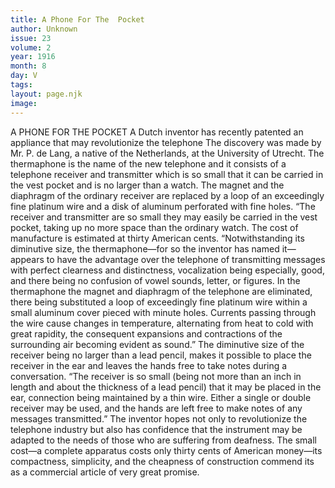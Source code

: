 ```yaml
---
title: A Phone For The  Pocket
author: Unknown
issue: 23
volume: 2
year: 1916
month: 8
day: V
tags:
layout: page.njk
image:
---
```

A PHONE FOR THE POCKET       A Dutch inventor has recently patented an appliance that may revolutionize the telephone The discovery was made by Mr. P. de Lang, a native of the Netherlands, at the University of Utrecht.       The thermaphone is the name of the new telephone and it consists of a telephone receiver and transmitter which is so small that it can be carried in the vest pocket and is no larger than a watch. The magnet and the diaphragm of the ordinary receiver are replaced by a loop of an exceedingly fine platinum wire and a disk of aluminum perforated with fine holes.       “The receiver and transmitter are so small they may easily be carried in the vest pocket, taking up no more space than the ordinary watch. The cost of manufacture is estimated at thirty American cents.       “Notwithstanding its diminutive size, the thermaphone—for so the inventor has named it— appears to have the advantage over the telephone of transmitting messages with perfect clearness and distinctness, vocalization being especially, good, and there being no confusion of vowel sounds, letter, or figures. In the thermaphone the magnet and diaphragm of the telephone are eliminated, there being substituted a loop of exceedingly fine platinum wire within a small aluminum cover pieced with minute holes. Currents passing through the wire cause changes in temperature, alternating from heat to cold with great rapidity, the consequent expansions and contractions of the surrounding air becoming evident as sound.”       The diminutive size of the receiver being no larger than a lead pencil, makes it possible to place the receiver in the ear and leaves the hands free to take notes during a conversation.       “The receiver is so small (being not more than an inch in length and about the thickness of a lead pencil) that it may be placed in the ear, connection being maintained by a thin wire. Either a single or double receiver may be used, and the hands are left free to make notes of any messages transmitted.”      The inventor hopes not only to revolutionize the telephone industry but also has confidence that the instrument may be adapted to the needs of those who are suffering from deafness.       The small cost—a complete apparatus costs only thirty cents of American money—its compactness, simplicity, and the cheapness of construction commend its as a commercial article of very great promise. 




